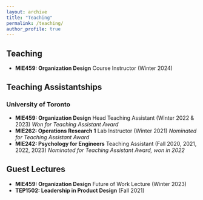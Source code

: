 ```yaml
---
layout: archive
title: "Teaching"
permalink: /teaching/
author_profile: true
---
```


## Teaching
- **MIE459: Organization Design** Course Instructor (Winter 2024)

## Teaching Assistantships

### University of Toronto

- **MIE459: Organization Design** Head Teaching Assistant (Winter 2022 & 2023) *Won for Teaching Assistant Award*
- **MIE262: Operations Research 1** Lab Instructor (Winter 2021) *Nominated for Teaching Assistant Award*
- **MIE242: Psychology for Engineers** Teaching Assistant (Fall 2020, 2021, 2022, 2023) *Nominated for Teaching Assistant Award, won in 2022*

## Guest Lectures
- **MIE459: Organization Design** Future of Work Lecture (Winter 2023)
- **TEP1502: Leadership in Product Design** (Fall 2021)
